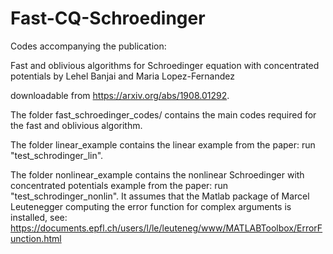 # Fast-CQ-Schroedinger
Codes accompanying the publication:

Fast and oblivious algorithms for Schroedinger equation with concentrated potentials
by Lehel Banjai and Maria Lopez-Fernandez

downloadable from https://arxiv.org/abs/1908.01292.

The folder fast_schroedinger_codes/ contains the main codes required for the fast and oblivious algorithm. 

The folder linear_example contains the linear example from the paper: run "test_schrodinger_lin".

The folder nonlinear_example contains the nonlinear Schroedinger with concentrated potentials 
example from the paper: run "test_schrodinger_nonlin". It assumes that the Matlab package of 
Marcel Leutenegger computing the error function for complex arguments is installed, see:
https://documents.epfl.ch/users/l/le/leuteneg/www/MATLABToolbox/ErrorFunction.html
